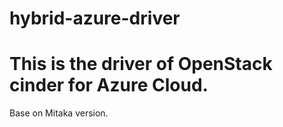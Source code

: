 # hybrid-azure-driver
# This is the driver of OpenStack cinder for Azure Cloud.
Base on Mitaka version.